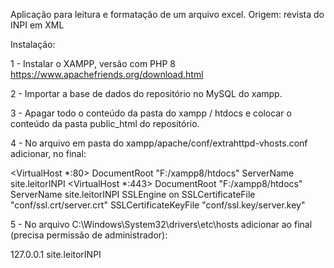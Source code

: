 Aplicação para leitura e formatação de um arquivo excel.
Origem: revista do INPI em XML

Instalação:

1 - Instalar o XAMPP, versão com PHP 8
https://www.apachefriends.org/download.html

2 - Importar a base de dados do repositório no MySQL do xampp.

3 - Apagar todo o conteúdo da pasta do xampp / htdocs e colocar o conteúdo da pasta public_html do repositório.

4 - No arquivo em pasta do xampp/apache/conf/extrahttpd-vhosts.conf adicionar, no final:

<VirtualHost *:80>
    DocumentRoot "F:/xampp8/htdocs"
    ServerName site.leitorINPI
</VirtualHost>
<VirtualHost *:443>
    DocumentRoot "F:/xampp8/htdocs"
    ServerName site.leitorINPI
	SSLEngine on
	SSLCertificateFile "conf/ssl.crt/server.crt"
    SSLCertificateKeyFile "conf/ssl.key/server.key"
</VirtualHost>

5 - No arquivo C:\Windows\System32\drivers\etc\hosts adicionar ao final (precisa permissão de administrador):

127.0.0.1   site.leitorINPI